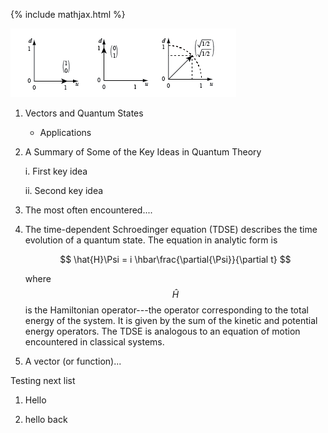 {% include mathjax.html %}


![vector1](/vectors2018.png)



1. Vectors and Quantum States

    - Applications

2. A Summary of Some of the Key Ideas in Quantum Theory

    i. First key idea
    
    ii. Second key idea

3. The most often encountered....

4. The time-dependent Schroedinger equation (TDSE) describes the time evolution of a quantum state. The equation in analytic form is

    $$
       \hat{H}\Psi = i \hbar\frac{\partial{\Psi}}{\partial t}
    $$

    where $$\hat{H}$$ is the Hamiltonian operator---the operator corresponding to the total energy of the system.  It is given by the sum of the kinetic and potential energy operators.  The TDSE is analogous to an equation of motion encountered in classical systems.
    
5. A vector (or function)...

Testing next list

1. Hello

2. hello back
